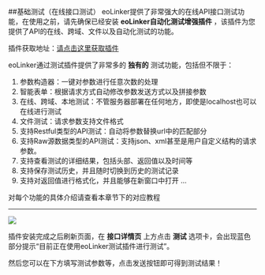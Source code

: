##基础测试（在线接口测试）
eoLinker提供了非常强大的在线API接口测试功能，在使用之前，请先确保已经安装 **eoLinker自动化测试增强插件** ，该插件为您提供了API的在线、跨域、文件以及自动化测试的功能。

插件获取地址：[请点击这里获取插件](https://www.eolinker.com/#/plug/introduce "请点击这里获取插件")

eoLinker通过测试插件提供了非常多的 **独有的** 测试功能，包括但不限于：
1. 参数构造器：一键对参数进行任意次数的处理
2. 智能表单：根据请求方式自动修改参数发送方式以及拼接参数
3. 在线、跨域、本地测试：不管服务器部署在任何地方，即使是localhost也可以在线进行测试
4. 文件测试：请求参数支持文件格式
5. 支持Restful类型的API测试：自动将参数替换url中的匹配部分
6. 支持Raw源数据类型的API测试：支持json、xml甚至是用户自定义结构的请求参数。
7. 支持查看测试的详细结果，包括头部、返回值以及时间等
8. 支持保存测试历史，并且随时切换到历史的测试记录
9. 支持对返回值进行格式化，并且能够在新窗口中打开
...

对每个功能的具体介绍请查看本章节下的对应教程

------------

![](http://data.eolinker.com/course/xuHUAesc20688372c733642b381063c07e69b6aeb948ed2)

插件安装完成之后刷新页面，在 **接口详情页** 上方点击 **测试** 选项卡，会出现蓝色部分提示“目前正在使用eoLinker测试插件进行测试”。

然后您可以在下方填写测试参数等，点击发送按钮即可得到测试结果！